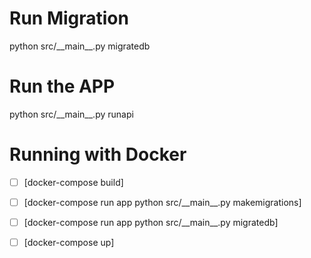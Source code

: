 # Run Migration

python src/\_\_main\_\_.py migratedb

# Run the APP

python src/\_\_main\_\_.py runapi

# Running with Docker

- [ ] [docker-compose build]
- [ ] [docker-compose run app python src/\_\_main\_\_.py makemigrations]
- [ ] [docker-compose run app python src/\_\_main\_\_.py migratedb]
- [ ] [docker-compose up]

